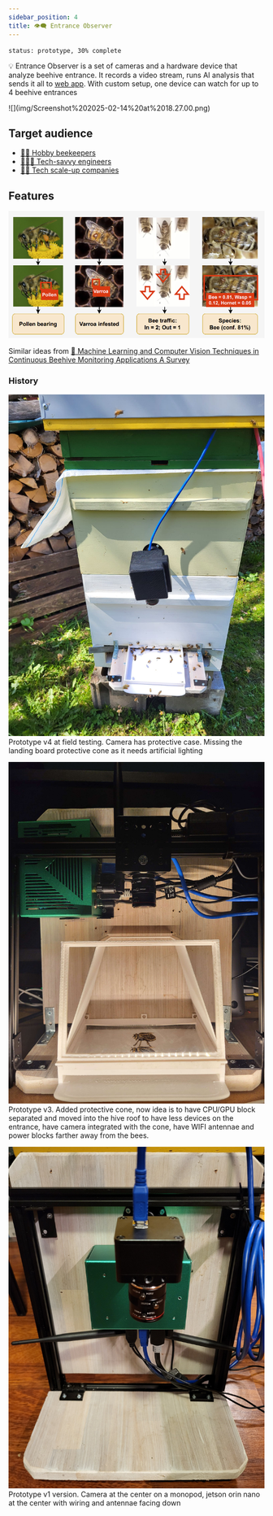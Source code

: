 ```yaml
---
sidebar_position: 4
title: 👁️‍🗨️ Entrance Observer
---
```

`status: prototype, 30% complete`

💡 Entrance Observer is a set of cameras and a hardware device that analyze beehive entrance. It records a video stream, runs AI analysis that sends it all to [web app](../web_app/web_app.md). With custom setup, one device can watch for up to 4 beehive entrances

<div style={{width:300}}>
![](img/Screenshot%202025-02-14%20at%2018.27.00.png)
</div>

## Target audience

- [🧑‍🚀 Hobby beekeepers](../clients/🧑‍🚀%20Hobby%20beekeepers.md)
- [👨🏻‍💻 Tech-savvy engineers](../clients/👨🏻‍💻%20Tech-savvy%20engineers.md)
- [👩🏻 Tech scale-up companies](../clients/👩🏻%20Tech%20scale-up%20companies.md)

## Features
![](../../img/Screenshot%202024-05-21%20at%2014.49.54.png)

Similar ideas from [🔬 Machine Learning and Computer Vision Techniques in Continuous Beehive Monitoring Applications A Survey](/research/Machine%20Learning%20and%20Computer%20Vision%20Techniques%20in%20Continuous%20Beehive%20Monitoring%20Applications%20A%20Survey.md)

### History
![](../../img/436202645_10161734083722973_395574856169740131_n.jpg)
Prototype v4 at field testing. Camera has protective case. Missing the landing board protective cone as it needs artificial lighting

![](../../img/gatehousev3.jpg)
Prototype v3. Added protective cone, now idea is to have CPU/GPU block separated and moved into the hive roof to have less devices on the entrance, have camera integrated with the cone, have WIFI antennae and power blocks farther away from the bees.

![](../../img/1000004899.jpg)
Prototype v1 version. Camera at the center on a monopod, jetson orin nano at the center with wiring and antennae facing down
